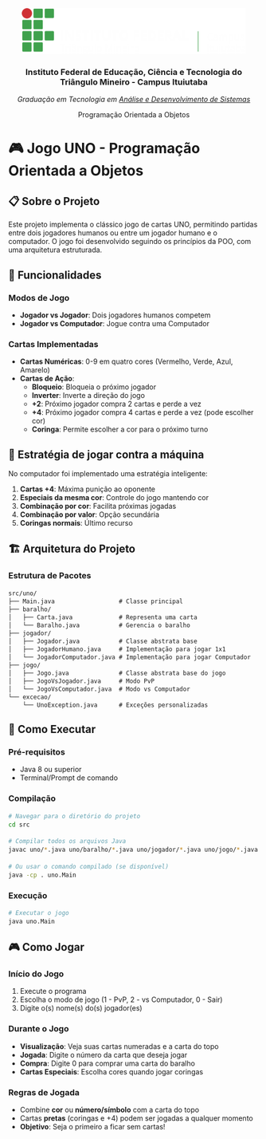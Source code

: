 <div align="center">
  <img src="./if-logo.png" alt="Logo da Instituição" width="450"/>
  <h3>Instituto Federal de Educação, Ciência e Tecnologia do Triângulo Mineiro - Campus Ituiutaba</h3>
  <p><em>Graduação em Tecnologia em <u>Análise e Desenvolvimento de Sistemas</u></em></p>
  <p>Programação Orientada a Objetos</p>
</div>


# 🎮 Jogo UNO - Programação Orientada a Objetos

## 📋 Sobre o Projeto

Este projeto implementa o clássico jogo de cartas UNO, permitindo partidas entre dois jogadores humanos ou entre um jogador humano e o computador. O jogo foi desenvolvido seguindo os princípios da POO, com uma arquitetura estruturada.

## 🎯 Funcionalidades

### Modos de Jogo
- **Jogador vs Jogador**: Dois jogadores humanos competem
- **Jogador vs Computador**: Jogue contra uma Computador

### Cartas Implementadas
- **Cartas Numéricas**: 0-9 em quatro cores (Vermelho, Verde, Azul, Amarelo)
- **Cartas de Ação**:
  - **Bloqueio**: Bloqueia o próximo jogador
  - **Inverter**: Inverte a direção do jogo
  - **+2**: Próximo jogador compra 2 cartas e perde a vez
  - **+4**: Próximo jogador compra 4 cartas e perde a vez (pode escolher cor)
  - **Coringa**: Permite escolher a cor para o próximo turno

## 🧠 Estratégia de jogar contra a máquina
No computador foi implementado uma estratégia inteligente:

1. **Cartas +4**: Máxima punição ao oponente
2. **Especiais da mesma cor**: Controle do jogo mantendo cor
3. **Combinação por cor**: Facilita próximas jogadas
4. **Combinação por valor**: Opção secundária
5. **Coringas normais**: Último recurso


## 🏗️ Arquitetura do Projeto

### Estrutura de Pacotes
```
src/uno/
├── Main.java                  # Classe principal
├── baralho/
│   ├── Carta.java             # Representa uma carta
│   └── Baralho.java           # Gerencia o baralho
├── jogador/
│   ├── Jogador.java           # Classe abstrata base
│   ├── JogadorHumano.java     # Implementação para jogar 1x1
│   └── JogadorComputador.java # Implementação para jogar Computador
├── jogo/
│   ├── Jogo.java              # Classe abstrata base do jogo
│   ├── JogoVsJogador.java     # Modo PvP
│   └── JogoVsComputador.java  # Modo vs Computador
└── excecao/
    └── UnoException.java      # Exceções personalizadas
```

## 🚀 Como Executar

### Pré-requisitos
- Java 8 ou superior
- Terminal/Prompt de comando

### Compilação
```bash
# Navegar para o diretório do projeto
cd src

# Compilar todos os arquivos Java
javac uno/*.java uno/baralho/*.java uno/jogador/*.java uno/jogo/*.java uno/excecao/*.java

# Ou usar o comando compilado (se disponível)
java -cp . uno.Main
```

### Execução
```bash
# Executar o jogo
java uno.Main
```

## 🎮 Como Jogar

### Início do Jogo
1. Execute o programa
2. Escolha o modo de jogo (1 - PvP, 2 - vs Computador, 0 - Sair)
3. Digite o(s) nome(s) do(s) jogador(es)

### Durante o Jogo
- **Visualização**: Veja suas cartas numeradas e a carta do topo
- **Jogada**: Digite o número da carta que deseja jogar
- **Compra**: Digite 0 para comprar uma carta do baralho
- **Cartas Especiais**: Escolha cores quando jogar coringas

### Regras de Jogada
- Combine **cor** ou **número/símbolo** com a carta do topo
- Cartas **pretas** (coringas e +4) podem ser jogadas a qualquer momento
- **Objetivo**: Seja o primeiro a ficar sem cartas!